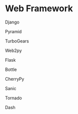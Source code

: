 # Web Framework

Django

Pyramid

TurboGears

Web2py

Flask

Bottle

CherryPy

Sanic

Tornado

Dash




